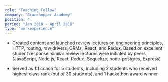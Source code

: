 ```yaml
---
role: "Teaching Fellow"
company: "Gracehopper Academy"
position: 4
period: "Jan 2018 - April 2018"
type: "workexperience"
---
```


- Created content and launched review lectures on engineering principles, HTTP, routing, raw drivers, ORMs, React, and Redux. Based on excellent student response, similar review lectures were initiated by peers (JavaScript, Node.js, React, Redux, Sequelize, node-postgres, Express)

- Served as 1:1 coach for 5 students, including 2 students who received highest class rank (out of 30 students), and 1 hackathon award winner
